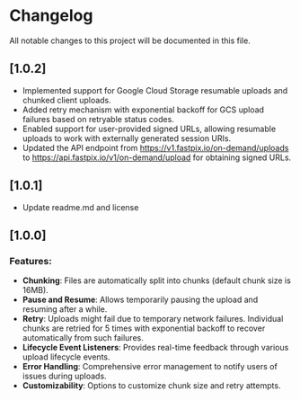 # Changelog

All notable changes to this project will be documented in this file.

## [1.0.2]
- Implemented support for Google Cloud Storage resumable uploads and chunked client uploads.
- Added retry mechanism with exponential backoff for GCS upload failures based on retryable status codes.
- Enabled support for user-provided signed URLs, allowing resumable uploads to work with externally generated session URIs.
- Updated the API endpoint from https://v1.fastpix.io/on-demand/uploads to https://api.fastpix.io/v1/on-demand/upload for obtaining signed URLs.

## [1.0.1]
- Update readme.md and license

## [1.0.0]

### Features:

  - **Chunking**: Files are automatically split into chunks (default chunk size is 16MB).
  - **Pause and Resume**: Allows temporarily pausing the upload and resuming after a while.
  - **Retry**:  Uploads might fail due to temporary network failures. Individual chunks are retried for 5 times with exponential backoff to recover automatically from such failures.
  - **Lifecycle Event Listeners**: Provides real-time feedback through various upload lifecycle events.
  - **Error Handling**: Comprehensive error management to notify users of issues during uploads.
  - **Customizability**: Options to customize chunk size and retry attempts.
